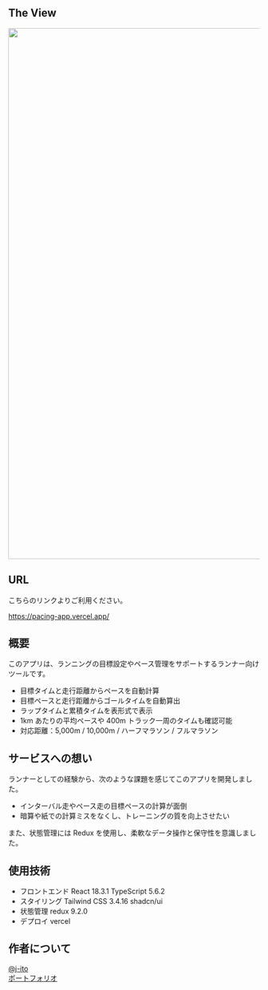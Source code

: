 ## The View

<img width="1064" src="https://github.com/user-attachments/assets/e5579b20-ee37-4ca6-8b2c-88a2e7502796">

## URL

こちらのリンクよりご利用ください。

https://pacing-app.vercel.app/

## 概要

このアプリは、ランニングの目標設定やペース管理をサポートするランナー向けツールです。

- 目標タイムと走行距離からペースを自動計算
- 目標ペースと走行距離からゴールタイムを自動算出
- ラップタイムと累積タイムを表形式で表示
- 1km あたりの平均ペースや 400m トラック一周のタイムも確認可能
- 対応距離：5,000m / 10,000m / ハーフマラソン / フルマラソン

## サービスへの想い

ランナーとしての経験から、次のような課題を感じてこのアプリを開発しました。

- インターバル走やペース走の目標ペースの計算が面倒
- 暗算や紙での計算ミスをなくし、トレーニングの質を向上させたい

また、状態管理には Redux を使用し、柔軟なデータ操作と保守性を意識しました。

## 使用技術

- フロントエンド React 18.3.1 TypeScript 5.6.2
- スタイリング Tailwind CSS 3.4.16 shadcn/ui
- 状態管理 redux 9.2.0
- デプロイ vercel

## 作者について

<a href="https://github.com/i-ji">@j-ito</a> <br>
<a href="https://j-ito-portfolio.vercel.app/">ポートフォリオ</a>
